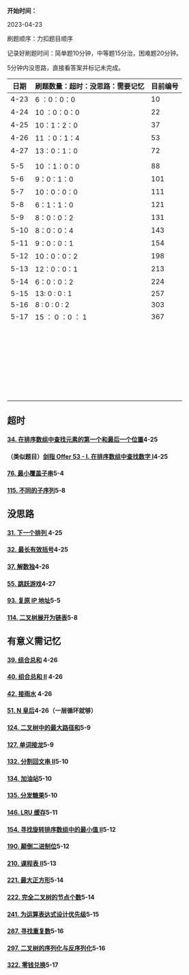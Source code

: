 **开始时间：**

2023-04-23

刷题顺序：力扣题目顺序

记录好刷题时间：简单题10分钟，中等题15分治，困难题20分钟。

5分钟内没思路，直接看答案并标记未完成。



| 日期 | 刷题数量：超时：没思路：需要记忆 | 目前编号 |
| ---- | -------------------------------- | -------- |
| 4-23 | 6  ：0：0：0                     | 10       |
| 4-24 | 10 ：0：0：0                     | 22       |
| 4-25 | 10：1：2：0                      | 37       |
| 4-26 | 11 ：0：1：4                     | 53       |
| 4-27 | 13：0：1：0                      | 72       |
|      |                                  |          |
| 5-5  | 10 ：1：0：0                     | 88       |
| 5-6  | 9：0：1：0                       | 101      |
| 5-7  | 10：0：0：0                      | 111      |
| 5-8  | 6：1：1：0                       | 121      |
| 5-9  | 8：0：0：2                       | 131      |
| 5-10 | 8：0：0：4                       | 143      |
| 5-11 | 9：0：0：1                       | 154      |
| 5-12 | 10：0：0：2                      | 198      |
| 5-13 | 12：0：0：1                      | 213      |
| 5-14 | 6：0：0：2                       | 224      |
| 5-15 | 13: 0 : 0 : 1                    | 257      |
| 5-16 | 8  :  0  :  0  :  2              | 303      |
| 5-17 | 15 ： 0 ：0 ： 1                 | 367      |
|      |                                  |          |
|      |                                  |          |
|      |                                  |          |
|      |                                  |          |
|      |                                  |          |
|      |                                  |          |
|      |                                  |          |
|      |                                  |          |
|      |                                  |          |
|      |                                  |          |
|      |                                  |          |
|      |                                  |          |
|      |                                  |          |
|      |                                  |          |
|      |                                  |          |
|      |                                  |          |
|      |                                  |          |
|      |                                  |          |
|      |                                  |          |
|      |                                  |          |
|      |                                  |          |
|      |                                  |          |
|      |                                  |          |
|      |                                  |          |
|      |                                  |          |
|      |                                  |          |
|      |                                  |          |
|      |                                  |          |
|      |                                  |          |
|      |                                  |          |





## 超时

#### [34. 在排序数组中查找元素的第一个和最后一个位置](https://leetcode.cn/problems/find-first-and-last-position-of-element-in-sorted-array/)4-25

#### （类似题目）[剑指 Offer 53 - I. 在排序数组中查找数字 I](https://leetcode.cn/problems/zai-pai-xu-shu-zu-zhong-cha-zhao-shu-zi-lcof/)4-25

#### [76. 最小覆盖子串](https://leetcode.cn/problems/minimum-window-substring/)5-4

#### [115. 不同的子序列](https://leetcode.cn/problems/distinct-subsequences/)5-8

## 没思路

#### [31. 下一个排列 ](https://leetcode.cn/problems/next-permutation/)4-25

#### [32. 最长有效括号](https://leetcode.cn/problems/longest-valid-parentheses/)4-25

#### [37. 解数独](https://leetcode.cn/problems/sudoku-solver/)4-26

#### [55. 跳跃游戏](https://leetcode.cn/problems/jump-game/)4-27

#### [93. 复原 IP 地址](https://leetcode.cn/problems/restore-ip-addresses/)5-5

#### [114. 二叉树展开为链表](https://leetcode.cn/problems/flatten-binary-tree-to-linked-list/)5-8

## 有意义需记忆

#### [39. 组合总和](https://leetcode.cn/problems/combination-sum/) 4-26

#### [40. 组合总和 II](https://leetcode.cn/problems/combination-sum-ii/) 4-26

#### [42. 接雨水](https://leetcode.cn/problems/trapping-rain-water/) 4-26

#### [51. N 皇后](https://leetcode.cn/problems/n-queens/)4-26（一层循环就够）

#### [124. 二叉树中的最大路径和](https://leetcode.cn/problems/binary-tree-maximum-path-sum/)5-9

#### [127. 单词接龙](https://leetcode.cn/problems/word-ladder/)5-9

#### [132. 分割回文串 II](https://leetcode.cn/problems/palindrome-partitioning-ii/)5-10

#### [134. 加油站](https://leetcode.cn/problems/gas-station/)5-10

#### [135. 分发糖果](https://leetcode.cn/problems/candy/)5-10

#### [146. LRU 缓存](https://leetcode.cn/problems/lru-cache/)5-11

#### [154. 寻找旋转排序数组中的最小值 II](https://leetcode.cn/problems/find-minimum-in-rotated-sorted-array-ii/)5-12

#### [190. 颠倒二进制位](https://leetcode.cn/problems/reverse-bits/)5-12

#### [210. 课程表 II](https://leetcode.cn/problems/course-schedule-ii/)5-13

#### [221. 最大正方形](https://leetcode.cn/problems/maximal-square/)5-14

#### [222. 完全二叉树的节点个数](https://leetcode.cn/problems/count-complete-tree-nodes/)5-14

#### [241. 为运算表达式设计优先级](https://leetcode.cn/problems/different-ways-to-add-parentheses/)5-15

#### [287. 寻找重复数](https://leetcode.cn/problems/find-the-duplicate-number/)5-16

#### [297. 二叉树的序列化与反序列化](https://leetcode.cn/problems/serialize-and-deserialize-binary-tree/)5-16

#### [322. 零钱兑换](https://leetcode.cn/problems/coin-change/)5-17
